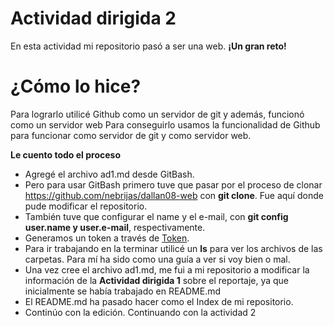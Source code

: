 # Actividad dirigida 2


En esta actividad mi repositorio pasó a ser una web. **¡Un gran reto!**

# ¿Cómo lo hice?

Para lograrlo utilicé Github como un servidor de git y además, funcionó como un servidor web 
Para conseguirlo usamos la funcionalidad de Github para funcionar como servidor de git y como servidor web.

**Le cuento todo el proceso**

- Agregé el archivo ad1.md desde GitBash. 
- Pero para usar GitBash primero tuve que pasar por el proceso de clonar https://github.com/nebrijas/dallan08-web con **git clone**. Fue aquí donde pude modificar el repositorio. 
- También tuve que configurar el name y el e-mail, con **git config user.name y user.e-mail**, respectivamente. 
- Generamos un token a través de [Token](https://github.com/settings/tokens).
- Para ir trabajando en la terminar utilicé un **ls** para ver los archivos de las carpetas. Para mí ha sido como una guía a ver si voy bien o mal. 
- Una vez cree el archivo ad1.md, me fui a mi repositorio a modificar la información de la **Actividad dirigida 1** sobre el reportaje, ya que inicialmente se había trabajado en README.md 
- El README.md ha pasado hacer como el Index de mi repositorio. 
- Continúo con la edición. 
Continuando con la actividad 2
